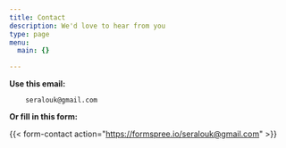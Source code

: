```yaml
---
title: Contact
description: We'd love to hear from you
type: page
menu:
  main: {}

---
```


**Use this email:**

        seralouk@gmail.com


**Or fill in this form:**

{{< form-contact action="https://formspree.io/seralouk@gmail.com"  >}}
